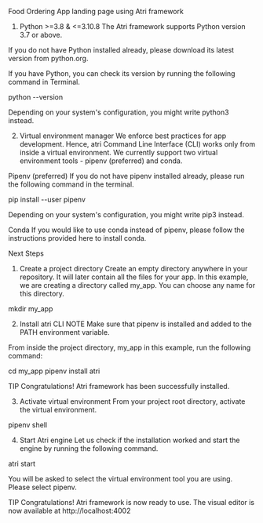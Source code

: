 Food Ordering App landing page using Atri framework

1. Python >=3.8 & <=3.10.8
The Atri framework supports Python version 3.7 or above.

If you do not have Python installed already, please download its latest version from python.org.

If you have Python, you can check its version by running the following command in Terminal.

python --version

Depending on your system's configuration, you might write python3 instead.

2. Virtual environment manager
We enforce best practices for app development. Hence, atri Command Line Interface (CLI) works only from inside a virtual environment. We currently support two virtual environment tools - pipenv (preferred) and conda.

Pipenv (preferred)
If you do not have pipenv installed already, please run the following command in the terminal.

pip install --user pipenv

Depending on your system's configuration, you might write pip3 instead.

Conda
If you would like to use conda instead of pipenv, please follow the instructions provided here to install conda.

Next Steps
1. Create a project directory
Create an empty directory anywhere in your repository. It will later contain all the files for your app. In this example, we are creating a directory called my_app. You can choose any name for this directory.

mkdir my_app

2. Install atri CLI
NOTE
Make sure that pipenv is installed and added to the PATH environment variable.

From inside the project directory, my_app in this example, run the following command:

cd my_app
pipenv install atri

TIP
Congratulations! Atri framework has been successfully installed.

3. Activate virtual environment
From your project root directory, activate the virtual environment.

pipenv shell

4. Start Atri engine
Let us check if the installation worked and start the engine by running the following command.

atri start

You will be asked to select the virtual environment tool you are using. Please select pipenv.

TIP
Congratulations! Atri framework is now ready to use. The visual editor is now available at http://localhost:4002

